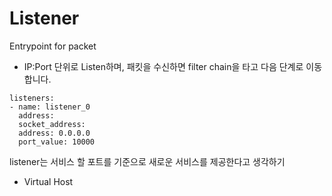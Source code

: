 # Listener
Entrypoint for packet
- IP:Port 단위로 Listen하며, 패킷을 수신하면 filter chain을 타고 다음 단계로 이동합니다.

```
listeners:
- name: listener_0
  address:
  socket_address:
  address: 0.0.0.0
  port_value: 10000
```

listener는 서비스 할 포트를 기준으로 새로운 서비스를 제공한다고 생각하기
- Virtual Host